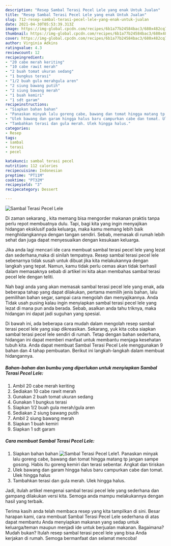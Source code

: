 ```yaml
---
description: "Resep Sambal Terasi Pecel Lele yang enak Untuk Jualan"
title: "Resep Sambal Terasi Pecel Lele yang enak Untuk Jualan"
slug: 712-resep-sambal-terasi-pecel-lele-yang-enak-untuk-jualan
date: 2021-04-30T05:53:39.313Z
image: https://img-global.cpcdn.com/recipes/6b1a77b24584bac3/680x482cq70/sambal-terasi-pecel-lele-foto-resep-utama.jpg
thumbnail: https://img-global.cpcdn.com/recipes/6b1a77b24584bac3/680x482cq70/sambal-terasi-pecel-lele-foto-resep-utama.jpg
cover: https://img-global.cpcdn.com/recipes/6b1a77b24584bac3/680x482cq70/sambal-terasi-pecel-lele-foto-resep-utama.jpg
author: Virginia Adkins
ratingvalue: 4.3
reviewcount: 12
recipeingredient:
- "20 cabe merah keriting"
- "10 cabe rawit merah"
- "2 buah tomat ukuran sedang"
- "1 bungkus terasi"
- "1/2 buah gula merahgula aren"
- "2 siung bawang putih"
- "2 siung bawang merah"
- "1 buah kemiri"
- "1 sdt garam"
recipeinstructions:
- "Siapkan bahan bahan"
- "Panaskan minyak lalu goreng cabe, bawang dan tomat hingga matang tp jangan sampe gosong. Habis itu goreng kemiri dan terasi sebentar. Angkat dan tiriskan"
- "Ulek bawang dan garam hingga halus baru campurkan cabe dan tomat. Ulek hingga halus"
- "Tambahkan terasi dan gula merah. Ulek hingga halus."
categories:
- Resep
tags:
- sambal
- terasi
- pecel

katakunci: sambal terasi pecel 
nutrition: 112 calories
recipecuisine: Indonesian
preptime: "PT11M"
cooktime: "PT32M"
recipeyield: "3"
recipecategory: Dessert

---
```



![Sambal Terasi Pecel Lele](https://img-global.cpcdn.com/recipes/6b1a77b24584bac3/680x482cq70/sambal-terasi-pecel-lele-foto-resep-utama.jpg)

Di zaman  sekarang , kita memang bisa mengorder makanan praktis tanpa perlu repot membuatnya dulu. Tapi, bagi kita yang ingin menyajikan hidangan eksklusif pada keluarga, maka kamu memang lebih baik menghidangkannya dengan tangan sendiri. Sebab, memasak di rumah lebih sehat dan juga dapat menyesuaikan dengan kesukaan keluarga.

Jika anda lagi mencari ide cara membuat sambal terasi pecel lele yang lezat dan sederhana,maka di sinilah tempatnya. Resep sambal terasi pecel lele  sebenarnya tidak susah untuk dibuat jika kita melakukannya dengan langkah yang tepat. Namun, kamu tidak perlu cemas akan tidak berhasil dalam memasaknya 
sebab di artikel ini kita akan membahas sambal terasi pecel lele dengan teliti.  



Nah bagi anda yang akan memasak sambal terasi pecel lele yang enak, ada beberapa tahap yang dapat dilakukan, pertama memilih jenis bahan, lalu pemilihan bahan segar, sampai cara mengolah dan menyajikannya. Anda Tidak usah pusing kalau ingin menyiapkan sambal terasi pecel lele yang lezat di mana pun anda berada. Sebab, asalkan anda  tahu triknya, maka hidangan ini dapat jadi suguhan yang spesial.

Di bawah ini, ada beberapa cara mudah dalam mengolah resep sambal terasi pecel lele yang siap dikreasikan. Sekarang, yuk kita coba siapkan sambal terasi pecel lele sendiri di rumah. Tetap dengan bahan sederhana, hidangan ini dapat memberi manfaat untuk membantu menjaga kesehatan tubuh kita. Anda dapat membuat Sambal Terasi Pecel Lele menggunakan 9 bahan dan 4 tahap pembuatan. Berikut ini langkah-langkah dalam membuat hidangannya.

<!--inarticleads1-->

##### Bahan-bahan dan bumbu yang diperlukan untuk menyiapkan Sambal Terasi Pecel Lele:

1. Ambil 20 cabe merah keriting
1. Sediakan 10 cabe rawit merah
1. Gunakan 2 buah tomat ukuran sedang
1. Gunakan 1 bungkus terasi
1. Siapkan 1/2 buah gula merah/gula aren
1. Sediakan 2 siung bawang putih
1. Ambil 2 siung bawang merah
1. Siapkan 1 buah kemiri
1. Siapkan 1 sdt garam




<!--inarticleads2-->

##### Cara membuat Sambal Terasi Pecel Lele:

1. Siapkan bahan bahan
<img src="https://img-global.cpcdn.com/steps/464c45b76133cf33/160x128cq70/sambal-terasi-pecel-lele-langkah-memasak-1-foto.jpg" alt="Sambal Terasi Pecel Lele">1. Panaskan minyak lalu goreng cabe, bawang dan tomat hingga matang tp jangan sampe gosong. Habis itu goreng kemiri dan terasi sebentar. Angkat dan tiriskan
1. Ulek bawang dan garam hingga halus baru campurkan cabe dan tomat. Ulek hingga halus
1. Tambahkan terasi dan gula merah. Ulek hingga halus.




Jadi, itulah artikel mengenai  sambal terasi pecel lele  yang sederhana dan gampang dilakukan versi kita. Semoga anda mampu melakukannya dengan hasil yang terbaik. 

Terima kasih anda telah membaca resep yang kita tampilkan di sini. Besar harapan kami, cara membuat  Sambal Terasi Pecel Lele sederhana di atas dapat membantu Anda menyiapkan makanan yang sedap untuk keluarga/teman maupun menjadi ide untuk berjualan makanan. Bagaimana? Mudah bukan? Itulah resep sambal terasi pecel lele yang bisa Anda kerjakan di rumah. Semoga bermanfaat dan selamat mencoba!


